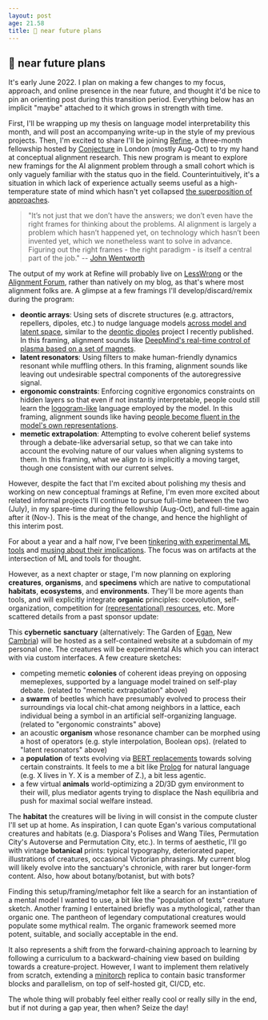 ```yaml
---
layout: post
age: 21.58
title: 📌 near future plans
---
```


## 📌 near future plans

It's early June 2022. I plan on making a few changes to my focus, approach, and online presence in the near future, and thought it'd be nice to pin an orienting post during this transition period. Everything below has an implicit "maybe" attached to it which grows in strength with time.

First, I'll be wrapping up my thesis on language model interpretability this month, and will post an accompanying write-up in the style of my previous projects. Then, I'm excited to share I'll be joining [Refine](https://www.alignmentforum.org/posts/D7epkkJb3CqDTYgX9/refine-an-incubator-for-conceptual-alignment-research-bets), a three-month fellowship hosted by [Conjecture](https://www.lesswrong.com/posts/jfq2BH5kfQqu2vYv3/we-are-conjecture-a-new-alignment-research-startup) in London (mostly Aug-Oct) to try my hand at conceptual alignment research. This new program is meant to explore new framings for the AI alignment problem through a small cohort which is only vaguely familiar with the status quo in the field. Counterintuitively, it's a situation in which lack of experience actually seems useful as a high-temperature state of mind which hasn't yet collapsed [the superposition of approaches](/reflections/conceptual-foraging-intuitions).

> "It’s not just that we don’t have the answers; we don’t even have the right frames for thinking about the problems. AI alignment is largely a problem which hasn’t happened yet, on technology which hasn’t been invented yet, which we nonetheless want to solve in advance. Figuring out the right frames - the right paradigm - is itself a central part of the job." -- [John Wentworth](https://www.alignmentforum.org/posts/P3Yt66Wh5g7SbkKuT/how-to-get-into-independent-research-on-alignment-agency#Preparadigmicity)

The output of my work at Refine will probably live on [LessWrong](https://www.lesswrong.com/) or the [Alignment Forum](https://www.alignmentforum.org/), rather than natively on my blog, as that's where most alignment folks are. A glimpse at a few framings I'll develop/discard/remix during the program:

- **deontic arrays**: Using sets of discrete structures (e.g. attractors, repellers, dipoles, etc.) to nudge language models [across model and latent space](/reflections/structure-and-function), similar to the [deontic dipoles](/thoughtware/deontic-dipoles) project I recently published. In this framing, alignment sounds like [DeepMind's real-time control of plasma based on a set of magnets](https://www.deepmind.com/blog/accelerating-fusion-science-through-learned-plasma-control).
- **latent resonators**: Using filters to make human-friendly dynamics resonant while muffling others. In this framing, alignment sounds like leaving out undesirable spectral components of the autoregressive signal.
- **ergonomic constraints**: Enforcing cognitive ergonomics constraints on hidden layers so that even if not instantly interpretable, people could still learn the [logogram-like](/reflections/logogram-alchemy) language employed by the model. In this framing, alignment sounds like having [people become fluent in the model's own representations](/reflections/translation-is-pervasive).
- **memetic extrapolation**: Attempting to evolve coherent belief systems through a debate-like adversarial setup, so that we can take into account the evolving nature of our values when aligning systems to them. In this framing, what we align _to_ is implicitly a moving target, though one consistent with our current selves.

However, despite the fact that I'm excited about polishing my thesis and working on new conceptual framings at Refine, I'm even more excited about related informal projects I'll continue to pursue full-time between the two (July), in my spare-time during the fellowship (Aug-Oct), and full-time again after it (Nov-). This is the meat of the change, and hence the highlight of this interim post.

For about a year and a half now, I've been [tinkering with experimental ML tools](/thoughtware) and [musing about their implications](/reflections). The focus was on artifacts at the intersection of ML and tools for thought.

However, as a next chapter or stage, I'm now planning on exploring **creatures**, **organisms**, and **specimens** which are native to computational **habitats**, **ecosystems**, and **environments**. They'll be more agents than tools, and will explicitly integrate **organic** principles: coevolution, self-organization, competition for [(representational) resources](/reflections/representational-resources), etc. More scattered details from a past sponsor update:

This **cybernetic** **sanctuary** (alternatively: The Garden of [Egan](https://www.gregegan.net/), New [Cambria](https://en.wikipedia.org/wiki/Cambrian_explosion)) will be hosted as a self-contained website at a subdomain of my personal one. The creatures will be experimental AIs which you can interact with via custom interfaces. A few creature sketches:

- competing memetic **colonies** of coherent ideas preying on opposing memeplexes, supported by a language model trained on self-play debate. (related to "memetic extrapolation" above)
- a **swarm** of beetles which have presumably evolved to process their surroundings via local chit-chat among neighbors in a lattice, each individual being a symbol in an artificial self-organizing language. (related to "ergonomic constraints" above)
- an acoustic **organism** whose resonance chamber can be morphed using a host of operators (e.g. style interpolation, Boolean ops). (related to "latent resonators" above)
- a **population** of texts evolving via [BERT replacements](https://huggingface.co/tasks/fill-mask) towards solving certain constraints. It feels to me a bit like [Prolog](https://en.wikipedia.org/wiki/Prolog) for natural language (e.g. X lives in Y. X is a member of Z.), a bit less agentic.
- a few virtual **animals** world-optimizing a 2D/3D gym environment to their will, plus mediator agents trying to displace the Nash equilibria and push for maximal social welfare instead.

The **habitat** the creatures will be living in will consist in the compute cluster I'll set up at home. As inspiration, I can quote Egan's various computational creatures and habitats (e.g. Diaspora's Polises and Wang Tiles, Permutation City's Autoverse and Permutation City, etc.). In terms of aesthetic, I'll go with vintage **botanical** prints: typical typography, deteriorated paper, illustrations of creatures, occasional Victorian phrasings. My current blog will likely evolve into the sanctuary's chronicle, with rarer but longer-form content. Also, how about botany/botanist, but with bots?

Finding this setup/framing/metaphor felt like a search for an instantiation of a mental model I wanted to use, a bit like the "population of texts" creature sketch. Another framing I entertained briefly was a mythological, rather than organic one. The pantheon of legendary computational creatures would populate some mythical realm. The organic framework seemed more potent, suitable, and socially acceptable in the end.

It also represents a shift from the forward-chaining approach to learning by following a curriculum to a backward-chaining view based on building towards a creature-project. However, I want to implement them relatively from scratch, extending a [minitorch](https://minitorch.github.io/) replica to contain basic transformer blocks and parallelism, on top of self-hosted git, CI/CD, etc.

The whole thing will probably feel either really cool or really silly in the end, but if not during a gap year, then when? Seize the day!

